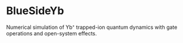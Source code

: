 # BlueSideYb
Numerical simulation of Yb⁺ trapped-ion quantum dynamics with gate operations and open-system effects.
